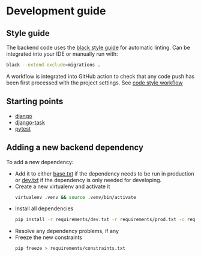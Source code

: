 # Development guide

## Style guide

The backend code uses the [black style guide](https://black.readthedocs.io/en/stable/) for automatic linting. Can
be integrated into your IDE or manually run with:

```bash
black --extend-exclude=migrations .
```

A workflow is integrated into GitHub action to check that any code push has been first processed with the project
settings. See [code style workflow](https://github.com/ozonesecretariat/contactdb/actions/workflows/lint.yml)

## Starting points

- [django](https://docs.djangoproject.com//)
- [django-task](https://github.com/morlandi/django-task)
- [pytest](https://docs.pytest.org/)

## Adding a new backend dependency

To add a new dependency:

- Add it to either [base.txt](../requirements/base.txt) if the dependency needs to be run in production
  or [dev.txt](../requirements/dev.txt) if the dependency is only needed for developing.
- Create a new virtualenv and activate it
  ```bash
  virtualenv .venv && source .venv/bin/activate
  ```
- Install all dependencies
  ```bash
  pip install -r requirements/dev.txt -r requirements/prod.txt -c requirements/constraints.txt
  ```
- Resolve any dependency problems, if any
- Freeze the new constraints
  ```bash
  pip freeze > requirements/constraints.txt
  ```
